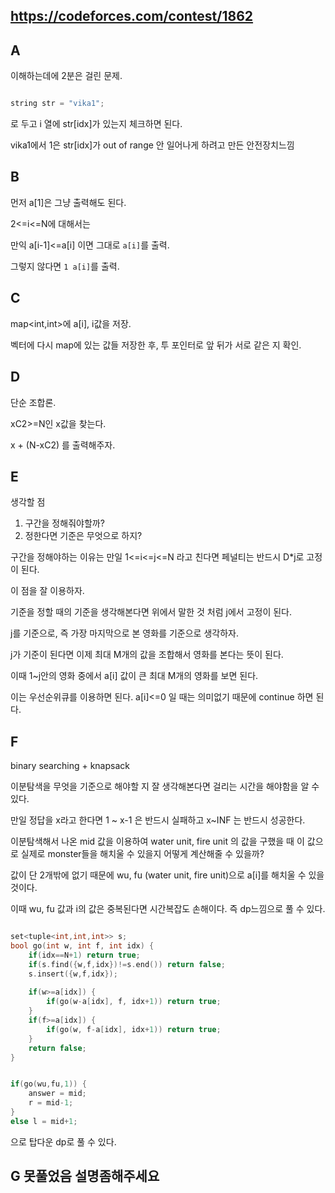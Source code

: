 ## <https://codeforces.com/contest/1862>

## A

이해하는데에 2분은 걸린 문제.
```c++

string str = "vika1";
```
로 두고 i 열에 str[idx]가 있는지 체크하면 된다.

vika1에서 1은 str[idx]가 out of range 안 일어나게 하려고 만든 안전장치느낌


## B 

먼저 a[1]은 그냥 출력해도 된다.

2<=i<=N에 대해서는 

만익 a[i-1]<=a[i] 이면 그대로 ```a[i]```를 출력.

그렇지 않다면 ```1 a[i]```를 출력.

## C

map<int,int>에 a[i], i값을 저장.

벡터에 다시 map에 있는 값들 저장한 후, 투 포인터로 앞 뒤가 서로 같은 지 확인.

## D

단순 조합론.

xC2>=N인 x값을 찾는다.

x + (N-xC2) 를 출력해주자.

## E

생각할 점

1. 구간을 정해줘야할까?
2. 정한다면 기준은 무엇으로 하지?

구간을 정해야하는 이유는 만일 1<=i<=j<=N 라고 친다면 페널티는 반드시 D*j로 고정이 된다.

이 점을 잘 이용하자.

기준을 정할 때의 기준을 생각해본다면 위에서 말한 것 처럼 j에서 고정이 된다.

j를 기준으로, 즉 가장 마지막으로 본 영화를 기준으로 생각하자.

j가 기준이 된다면 이제 최대 M개의 값을 조합해서 영화를 본다는 뜻이 된다.

이때 1~j안의 영화 중에서 a[i] 값이 큰 최대 M개의 영화를 보면 된다.

이는 우선순위큐를 이용하면 된다. a[i]<=0 일 때는 의미없기 때문에 continue 하면 된다.

## F

binary searching + knapsack

이분탐색을 무엇을 기준으로 해야할 지 잘 생각해본다면 걸리는 시간을 해야함을 알 수 있다.

만일 정답을 x라고 한다면 1 ~ x-1 은 반드시 실패하고 x~INF 는 반드시 성공한다.

이분탐색해서 나온 mid 값을 이용하여 water unit, fire unit 의 값을 구했을 때 이 값으로 실제로 monster들을 해치울 수 있을지 어떻게 계산해줄 수 있을까?

값이 단 2개밖에 없기 때문에 wu, fu (water unit, fire unit)으로 a[i]를 해치울 수 있을 것이다.

이때 wu, fu 값과 i의 값은 중복된다면 시간복잡도 손해이다. 즉 dp느낌으로 풀 수 있다.

```c++

set<tuple<int,int,int>> s;
bool go(int w, int f, int idx) {
    if(idx==N+1) return true;
    if(s.find({w,f,idx})!=s.end()) return false;
    s.insert({w,f,idx});
 
    if(w>=a[idx]) {
        if(go(w-a[idx], f, idx+1)) return true;
    }
    if(f>=a[idx]) {
        if(go(w, f-a[idx], idx+1)) return true;
    }
    return false;
}

```

```c++

if(go(wu,fu,1)) {
    answer = mid;
    r = mid-1;
}
else l = mid+1;
```
으로 탑다운 dp로 풀 수 있다.

## G 못풀었음 설명좀해주세요
